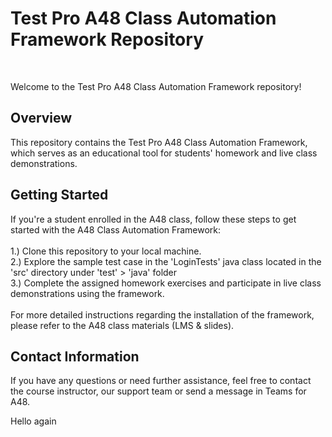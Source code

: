 <h1>Test Pro A48 Class Automation Framework Repository</h1><br>

Welcome to the Test Pro A48 Class Automation Framework repository! <br>

<h2>Overview</h2>
This repository contains the Test Pro A48 Class Automation Framework, which serves as an educational tool for students' homework and live class demonstrations.

<h2>Getting Started</h2>
If you're a student enrolled in the A48 class, follow these steps to get started with the A48 Class Automation Framework:<br><br>
1.) Clone this repository to your local machine. <br>
2.) Explore the sample test case in the 'LoginTests' java class located in the 'src' directory under 'test' > 'java' folder <br>
3.) Complete the assigned homework exercises and participate in live class demonstrations using the framework. <br><br>
For more detailed instructions regarding the installation of the framework, please refer to the A48 class materials (LMS & slides).

<h2>Contact Information</h2>
If you have any questions or need further assistance, feel free to contact the course instructor, our support team or send a message in Teams for A48.  

Hello again

